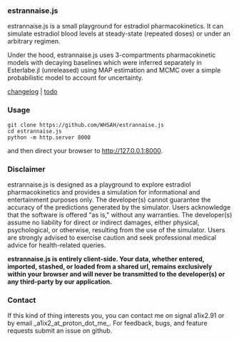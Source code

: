 ### estrannaise.js
estrannaise.js is a small playground for estradiol pharmacokinetics. It can simulate estradiol blood levels at steady-state (repeated doses) or under an arbitrary regimen.

Under the hood, estrannaise.js uses 3-compartments pharmacokinetic models with decaying baselines which were inferred separately in Esterlabe.jl (unreleased) using MAP estimation and MCMC over a simple probabilistic model to account for uncertainty.

[changelog](CHANGELOG) | [todo](TODO)

### Usage

```
git clone https://github.com/WHSAH/estrannaise.js
cd estrannaise.js
python -m http.server 8000
```
and then direct your browser to <http://127.0.0.1:8000>.

### Disclaimer
estrannaise.js is designed as a playground to explore estradiol pharmacokinetics and provides a simulation for informational and entertainment purposes only. The developer(s) cannot guarantee the accuracy of the predictions generated by the simulator. Users acknowledge that the software is offered "as is," without any warranties. The developer(s) assume no liability for direct or indirect damages, either physical, psychological, or otherwise, resulting from the use of the simulator. Users are strongly advised to exercise caution and seek professional medical advice for health-related queries.

**estrannaise.js is entirely client-side. Your data, whether entered, imported, stashed, or loaded from a shared url, remains exclusively within your browser and will never be transmitted to the developer(s) or any third-party by our application.**

### Contact
If this kind of thing interests you, you can contact me on signal a1ix2.91 or by email \_a1ix2\_at\_proton\_dot\_me\_.
For feedback, bugs, and feature requests submit an issue on github.